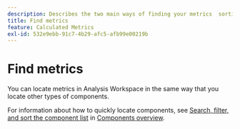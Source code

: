 ```yaml
---
description: Describes the two main ways of finding your metrics  sorting and filtering.
title: Find metrics
feature: Calculated Metrics
exl-id: 532e9ebb-91c7-4b29-afc5-afb99e00219b
---
```

# Find metrics

You can locate metrics in Analysis Workspace in the same way that you locate other types of components.

For information about how to quickly locate components, see [Search, filter, and sort the component list](https://experienceleague.adobe.com/docs/analytics/analyze/analysis-workspace/components/analysis-workspace-components.html#search%2C-filter%2C-and-sort-the-component-list) in [Components overview](/help/analyze/analysis-workspace/components/analysis-workspace-components.md).
